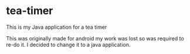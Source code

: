 # tea-timer
This is my Java application for a tea timer

This was originally made for android my work was lost so was required to re-do it. I decided to change it to a java application.

